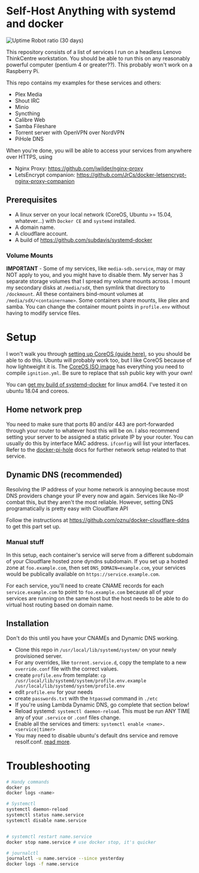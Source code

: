 # Self-Host Anything with systemd and docker

![Uptime Robot ratio (30 days)](https://img.shields.io/uptimerobot/ratio/m784171033-0a5b0fa97302da182e304db8)

This repository consists of a list of services I run on a headless Lenovo ThinkCentre workstation.  You should be able to run this on any reasonably powerful computer (pentium 4 or greater??).  This probably won't work on a Raspberry Pi.

This repo contains my examples for these services and others:

* Plex Media
* Shout IRC
* Minio
* Syncthing
* Calibre Web
* Samba Fileshare
* Torrent server with OpenVPN over NordVPN
* PiHole DNS

When you're done, you will be able to access your services from anywhere over HTTPS, using

* Nginx Proxy: https://github.com/jwilder/nginx-proxy
* LetsEncrypt companion: https://github.com/JrCs/docker-letsencrypt-nginx-proxy-companion

## Prerequisites

* A linux server on your local network (CoreOS, Ubuntu >= 15.04, whatever...) with `Docker CE` and `systemd` installed.
* A domain name.
* A cloudflare account.
* A build of https://github.com/subdavis/systemd-docker

### Volume Mounts

**IMPORTANT** - Some of my services, like `media-sdb.service`, may or may NOT apply to you, and you might have to disable them.  My server has 3 separate storage volumes that I spread my volume mounts across.  I mount my secondary disks at `/media/sdX`, then symlink that directory to `/dockmount`.  All these containers bind-mount volumes at `/media/sdX/<containername>`.  Some containers share mounts, like plex and samba.  You can change the container mount points in `profile.env` without having to modify service files.

# Setup

I won't walk you through [setting up CoreOS (guide here)](https://coreos.com/os/docs/latest/installing-to-disk.html), so you should be able to do this.  Ubuntu will probably work too, but I like CoreOS because of how lightweight it is.  The [CoreOS ISO image](https://coreos.com/os/docs/latest/booting-with-iso.html) has everything you need to compile `ignition.yml`.  Be sure to replace that ssh public key with your own!

You can [get my build of systemd-docker](https://github.com/subdavis/systemd-docker/releases/tag/1.0.0) for linux amd64.  I've tested it on ubuntu 18.04 and coreos.

## Home network prep

You need to make sure that ports 80 and/or 443 are port-forwarded through your router to whatever host this will be on.  I also recommend setting your server to be assigned a static private IP by your router.  You can usually do this by interface MAC address.  `ifconfig` will list your interfaces.  Refer to the [docker-pi-hole](https://github.com/pi-hole/docker-pi-hole) docs for further network setup related to that service.

## Dynamic DNS (recommended)

Resolving the IP address of your home network is annoying because most DNS providers change your IP every now and again.  Services like No-IP combat this, but they aren't the most reliable.  However, setting DNS programatically is pretty easy with Cloudflare API

Follow the instructions at https://github.com/oznu/docker-cloudflare-ddns to get this part set up.

### Manual stuff

In this setup, each container's service will serve from a different subdomain of your Cloudflare hosted zone dyndns subdomain.  If you set up a hosted zone at `foo.example.com`, then set `DNS_DOMAIN=example.com`, your services would be publically available on `https://service.example.com`.

For each service, you'll need to create CNAME records for each `service.example.com` to point to `foo.example.com` because all of your services are running on the same host but the host needs to be able to do virtual host routing based on domain name.

## Installation

Don't do this until you have your CNAMEs and Dynamic DNS working.

* Clone this repo in `/usr/local/lib/systemd/system/` on your newly provisioned server.
* For any overrides, like `torrent.service.d`, copy the template to a new `override.conf` file with the correct values.
* create `profile.env` from template: `cp /usr/local/lib/systemd/system/profile.env.example /usr/local/lib/systemd/system/profile.env`
* edit `profile.env` for your needs
* create `passwords.txt` with the `htpasswd` command in `./etc`
* If you're using Lambda Dynamic DNS, go complete that section below!
* Reload systemd: `systemctl daemon-reload`. This must be run ANY TIME any of your `.service` or `.conf` files change.
* Enable all the services and timers: `systemctl enable <name>.<service|timer>`
* You may need to disable ubuntu's default dns service and remove resolf.conf.  [read more](https://www.smarthomebeginner.com/run-pihole-in-docker-on-ubuntu-with-reverse-proxy/).

# Troubleshooting

```bash
# Handy commands
docker ps
docker logs <name>

# Systemctl
systemctl daemon-reload
systemctl status name.service
systemctl disable name.service


# systemctl restart name.service
docker stop name.service # use docker stop, it's quicker

# journalctl
journalctl -u name.service --since yesterday
docker logs -f name.service
```
